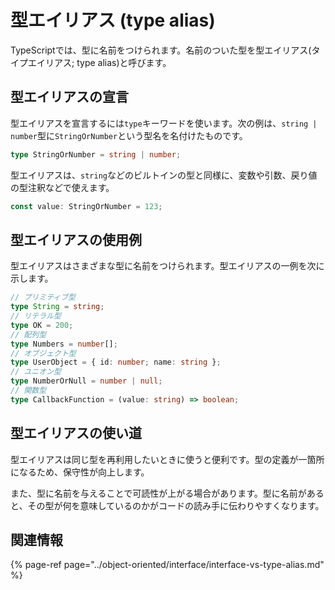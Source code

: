 # 型エイリアス \(type alias\)

TypeScriptでは、型に名前をつけられます。名前のついた型を型エイリアス\(タイプエイリアス; type alias\)と呼びます。

## 型エイリアスの宣言

型エイリアスを宣言するには`type`キーワードを使います。次の例は、`string | number`型に`StringOrNumber`という型名を名付けたものです。

```typescript
type StringOrNumber = string | number;
```

型エイリアスは、`string`などのビルトインの型と同様に、変数や引数、戻り値の型注釈などで使えます。

```typescript
const value: StringOrNumber = 123;
```

## 型エイリアスの使用例

型エイリアスはさまざまな型に名前をつけられます。型エイリアスの一例を次に示します。

```typescript
// プリミティブ型
type String = string;
// リテラル型
type OK = 200;
// 配列型
type Numbers = number[];
// オブジェクト型
type UserObject = { id: number; name: string };
// ユニオン型
type NumberOrNull = number | null;
// 関数型
type CallbackFunction = (value: string) => boolean;
```

## 型エイリアスの使い道

型エイリアスは同じ型を再利用したいときに使うと便利です。型の定義が一箇所になるため、保守性が向上します。

また、型に名前を与えることで可読性が上がる場合があります。型に名前があると、その型が何を意味しているのかがコードの読み手に伝わりやすくなります。

## 関連情報

{% page-ref page="../object-oriented/interface/interface-vs-type-alias.md" %}

